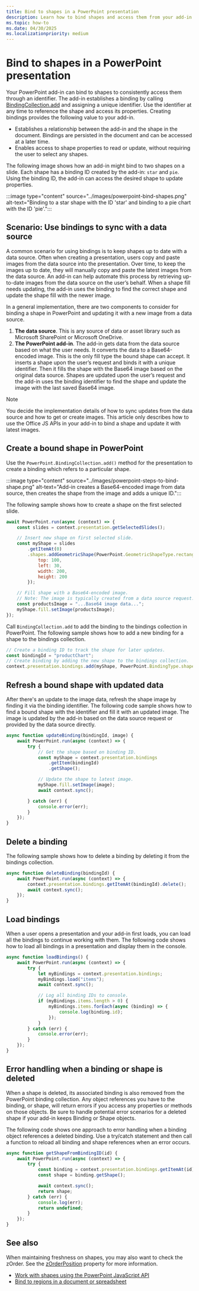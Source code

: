 ```yaml
---
title: Bind to shapes in a PowerPoint presentation
description: Learn how to bind shapes and access them from your add-in to keep them up to date.
ms.topic: how-to
ms.date: 04/30/2025
ms.localizationpriority: medium
---
```


# Bind to shapes in a PowerPoint presentation

Your PowerPoint add-in can bind to shapes to consistently access them through an identifier. The add-in establishes a binding by calling [BindingCollection.add](/javascript/api/powerpoint/powerpoint.bindingcollection#powerpoint-powerpoint-bindingcollection-add-member(1)) and assigning a unique identifier. Use the identifier at any time to reference the shape and access its properties. Creating bindings provides the following value to your add-in.

- Establishes a relationship between the add-in and the shape in the document. Bindings are persisted in the document and can be accessed at a later time.
- Enables access to shape properties to read or update, without requiring the user to select any shapes.

The following image shows how an add-in might bind to two shapes on a slide. Each shape has a binding ID created by the add-in: `star` and `pie`. Using the binding ID, the add-in can access the desired shape to update properties.

:::image type="content" source="../images/powerpoint-bind-shapes.png" alt-text="Binding to a star shape with the ID 'star' and binding to a pie chart with the ID 'pie'.":::

## Scenario: Use bindings to sync with a data source

A common scenario for using bindings is to keep shapes up to date with a data source. Often when creating a presentation, users copy and paste images from the data source into the presentation. Over time, to keep the images up to date, they will manually copy and paste the latest images from the data source. An add-in can help automate this process by retrieving up-to-date images from the data source on the user’s behalf. When a shape fill needs updating, the add-in uses the binding to find the correct shape and update the shape fill with the newer image.

In a general implementation, there are two components to consider for binding a shape in PowerPoint and updating it with a new image from a data source.

1. **The data source**. This is any source of data or asset library such as Microsoft SharePoint or Microsoft OneDrive.  
1. **The PowerPoint add-in**. The add-in gets data from the data source based on what the user needs. It converts the data to a Base64-encoded image. This is the only fill type the bound shape can accept. It inserts a shape upon the user’s request and binds it with a unique identifier. Then it fills the shape with the Base64 image based on the original data source. Shapes are updated upon the user’s request and the add-in uses the binding identifier to find the shape and update the image with the last saved Base64 image.

> [!NOTE]
> You decide the implementation details of how to sync updates from the data source and how to get or create images. This article only describes how to use the Office JS APIs in your add-in to bind a shape and update it with latest images.

## Create a bound shape in PowerPoint

Use the `PowerPoint.BindingCollection.add()` method for the presentation to create a binding which refers to a particular shape.

:::image type="content" source="../images/powerpoint-steps-to-bind-shape.png" alt-text="Add-in creates a Base64-encoded image from data source, then creates the shape from the image and adds a unique ID.":::

The following sample shows how to create a shape on the first selected slide.

```javascript
await PowerPoint.run(async (context) => {
    const slides = context.presentation.getSelectedSlides();

    // Insert new shape on first selected slide. 
    const myShape = slides
        .getItemAt(0)
        .shapes.addGeometricShape(PowerPoint.GeometricShapeType.rectangle, {
            top: 100,
            left: 30,
            width: 200,
            height: 200
        });

    // Fill shape with a Base64-encoded image. 
    // Note: The image is typically created from a data source request. 
    const productsImage = "...Base64 image data...";
    myShape.fill.setImage(productsImage);
});
```

Call `BindingCollection.add` to add the binding to the bindings collection in PowerPoint. The following sample shows how to add a new binding for a shape to the bindings collection.

```javascript
// Create a binding ID to track the shape for later updates. 
const bindingId = "productChart"; 
// Create binding by adding the new shape to the bindings collection. 
context.presentation.bindings.add(myShape, PowerPoint.BindingType.shape, bindingId); 
```

## Refresh a bound shape with updated data

After there's an update to the image data, refresh the shape image by finding it via the binding identifier. The following code sample shows how to find a bound shape with the identifier and fill it with an updated image. The image is updated by the add-in based on the data source request or provided by the data source directly.

```javascript
async function updateBinding(bindingId, image) {
    await PowerPoint.run(async (context) => {
        try {
            // Get the shape based on binding ID. 
            const myShape = context.presentation.bindings
                .getItem(bindingId)
                .getShape();

            // Update the shape to latest image. 
            myShape.fill.setImage(image);
            await context.sync();

        } catch (err) {
            console.error(err);
        }
    });
} 
```

## Delete a binding

The following sample shows how to delete a binding by deleting it from the bindings collection.

```javascript
async function deleteBinding(bindingId) {
    await PowerPoint.run(async (context) => {
        context.presentation.bindings.getItemAt(bindingId).delete();
        await context.sync();
    });
}
```

## Load bindings

When a user opens a presentation and your add-in first loads, you can load all the bindings to continue working with them. The following code shows how to load all bindings in a presentation and display them in the console.

```javascript
async function loadBindings() {
    await PowerPoint.run(async (context) => {
        try {
            let myBindings = context.presentation.bindings;
            myBindings.load("items");
            await context.sync();

            // Log all binding IDs to console.
            if (myBindings.items.length > 0) {
                myBindings.items.forEach(async (binding) => {
                    console.log(binding.id);
                });
            }
        } catch (err) {
            console.error(err);
        }
    });
}
```

## Error handling when a binding or shape is deleted

When a shape is deleted, its associated binding is also removed from the PowerPoint binding collection. Any object references you have to the binding, or shape, will return errors if you access any properties or methods on those objects. Be sure to handle potential error scenarios for a deleted shape if your add-in keeps Binding or Shape objects.

The following code shows one approach to error handling when a binding object references a deleted binding. Use a try/catch statement and then call a function to reload all binding and shape references when an error occurs.  

```javascript
async function getShapeFromBindingID(id) {
    await PowerPoint.run(async (context) => {
        try {
            const binding = context.presentation.bindings.getItemAt(id);
            const shape = binding.getShape();

            await context.sync();
            return shape;
        } catch (err) {
            console.log(err);
            return undefined;
        }
    });
}
```

## See also

When maintaining freshness on shapes, you may also want to check the zOrder. See the [zOrderPosition](/javascript/api/powerpoint/powerpoint.shape) property for more information.

- [Work with shapes using the PowerPoint JavaScript API](shapes.md)
- [Bind to regions in a document or spreadsheet](../develop/bind-to-regions-in-a-document-or-spreadsheet.md)
